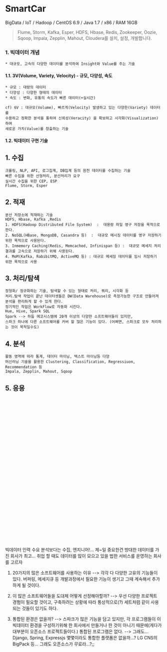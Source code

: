 # SmartCar
BigData / IoT / Hadoop / CentOS 6.9 / Java 1.7 / x86 / RAM 16GB
> Flume, Storm, Kafka, Esper, HDFS, Hbase, Redis, Zookeeper, Oozie, Sqoop, Impala, Zepplin, Mahout, Cloudera를 설치, 설정, 개발합니다.  


### 1. 빅데이터 개념
```
* 대규모, 고속의 다양한 데이터를 분석하여 Insight와 Value를 주는 기술
```

#### 1.1.  3V(Volume, Variety, Velocity) - 규모, 다양성, 속도
```
* 규모 : 대량의 데이터
* 다양성 : 다양한 형태의 데이터
* 속도 : 변화, 유통의 속도가 빠른 데이터(+실시간)

cf) 6V : 대규모(Volume), 빠르게(Velocity) 발생하고 있는 다양한(Variety) 데이터를
수용하고 정확한 분석을 통하여 신뢰성(Veracity) 을 확보하고 시각화(Visualization) 하여 
새로운 가치(Value)를 창출하는 기술
```

#### 1.2.   빅데이터 구현 기술
## 1. 수집
```
크롤링, NLP, API, 로그집계, DB집계 등의 원천 데이터를 수집하는 기술
빠른 수집을 위한 선형처리, 분산처리가 요구
실시간 수집을 위한 CEP, ESP
Flume, Storm, Esper
```
## 2. 적재
```
분산 저장소에 적재하는 기술
HDFS, Hbase, Kafka ,Redis
1. HDFS(Hadoop Distributed File System)  :  대용량 파일 영구 저장을 목적으로 한다.
2. NoSQL(HBase, MongoDB, Casandra 등)  :  대규모 메시징 데이터를 영구 저장하기 위한 목적으로 사용된다.
3. Inmemory Caching(Redis, Memcached, Infinispan 등) :  대규모 메세지 처리 결과를 고속으로 저장하기 위해 사용된다.
4. MoM(Kafka, RabibitMQ, ActiveMQ 등) : 대규모 메세징 데이터를 임시 저장하기 위한 목적으로 사용 
```

## 3. 처리/탐색
```
정형화/ 정규화하는 기술, 탐색할 수 있는 형태로 처리, 쿼리, 시각화 등
처리.탐색 작업이 끝난 데이터셋들은 DW(Data Warehouse)로 측정가능한 구조로 만들어져 분석을 편리하게 할 수 있게 한다.
정기적인 작업은 WorkFlow로 자동화 시킨다.
Hue, Hive, Spark SQL
Spark --> 하둡 에코시스템에 20개 이상의 다양한 소프트웨어들이 있지만,
스파크 하나에 다른 소프트웨어를 커버 할 많은 기능이 있다. (어쩌면, 스파크로 모두 처리하는 것이 목적일수도) 
```
## 4. 분석
```
활동 영역에 따라 통계, 데이터 마이닝, 텍스트 마이닝등 다양
머신러닝 기술을 활용한 Clustering, Classification, Regressiuon, Recommendation 등
Impala, Zepplin, Mahout, Sqoop
```
## 5. 응용

```


































```
빅데이터 인력 수요
분석보다는 수집, 엔지니어!...
제~일 중요한건 방대한 데이터를 가진 회사가 최고...
취업 할 때도 데이터를 많이 모으고 있을 법한 서비스를 운영하는 회사를 고르자
1. 20가지의 많은 소프트웨어를 사용하는 이유
--> 각각 다 다양한 고유의 기능들이 있다. 
버퍼링, 메세지큐 등 개발과정에서 필요한 기능이 생기고 그때 계속해서 추가하게 될 것이다.

2. 이 많은 소프트웨어들을 도대체 어떻게 선정해야할까?
--> 우선 다양한 프로젝트 경험이 필요할 것이고, 구축하려는 상황에 따라
통상적으로(?) 세트처럼 같이 사용되는 것들이 있기도 하다.

3. 통합된 환경은 없을까?
--> 스파크가 많은 기능을 담고 있지만, 각 프로그램들이 이 빅데이터 환경을 구성하기위해
한 회사에서 만들거나 한 것이 아니기 때문에(게다가 대부분이 오픈소스 프로젝트들이다.)
통합된 프로그램은 없다. 
--> 그래도... Django, Spring, Expressjs 몇몇이라도 통합한 플랫폼은 없을까...?
LG CNS의 BigPack 등... 그래도 오픈소스가 무료라...?;;
```




